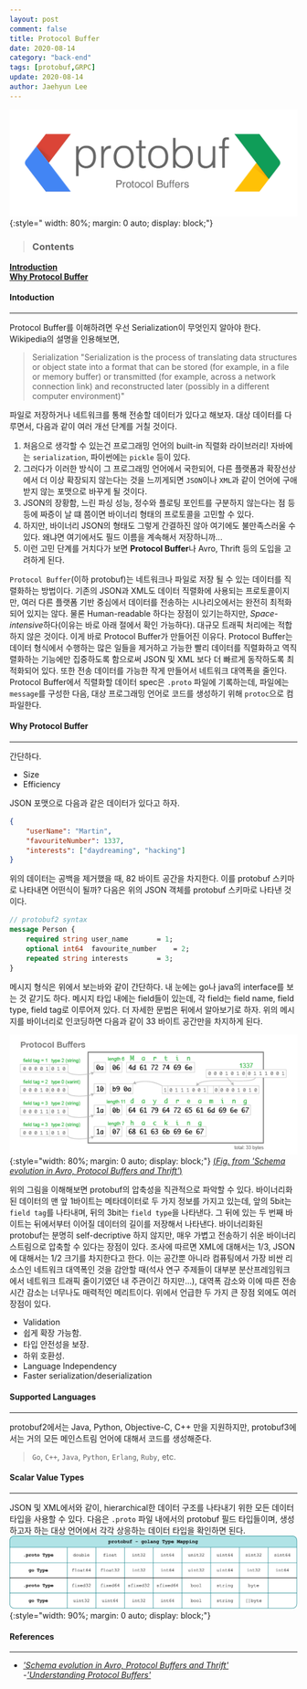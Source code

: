 ```yaml
---
layout: post
comment: false
title: Protocol Buffer
date: 2020-08-14
category: "back-end"
tags: [protobuf,GRPC]
update: 2020-08-14
author: Jaehyun Lee
---
```

![Image](/assets/images/aws/protobuf.png){:style="     width: 80%; margin: 0 auto; display: block;"}

> ### Contents
[**Introduction**](#introduction)  
[**Why Protocol Buffer**](#why-protocol-buffer)  

#### Intoduction
---
Protocol Buffer를 이해하려면 우선 Serialization이 무엇인지 알아야 한다. Wikipedia의 설명을 인용해보면,
> Serialization
"Serialization is the process of translating data structures or object state into a format that can be stored (for example, in a file or memory buffer) or transmitted (for example, across a network connection link) and reconstructed later (possibly in a different computer environment)"

파일로 저장하거나 네트워크를 통해 전송할 데이터가 있다고 해보자. 대상 데이터를 다루면서, 다음과 같이 여러 개선 단계를 거칠 것이다.
1. 처음으로 생각할 수 있는건 프로그래밍 언어의 built-in 직렬화 라이브러리! 자바에는 `serialization`, 파이썬에는 `pickle` 등이 있다.
2. 그러다가 이러한 방식이 그 프로그래밍 언어에서 국한되어, 다른 플랫폼과 확장선상에서 더 이상 확장되지 않는다는 것을 느끼게되면 `JSON`이나 `XML`과 같이 언어에 구애받지 않는 포맷으로 바꾸게 될 것이다.
3. JSON의  장황함, 느린 파싱 성능, 정수와 플로팅 포인트를 구분하지 않는다는 점 등등에 짜증이 날 떄 쯤이면 바이너리 형태의 프로토콜을 고민할 수 있다.
4. 하지만, 바이너리 JSON의 형태도 그렇게 간결하진 않아 여기에도 불만족스러울 수 있다. 왜냐면 여기에서도 필드 이름을 계속해서 저장하니까...
5. 이런 고민 단계를 거치다가 보면 **Protocol Buffer**나 Avro, Thrift 등의 도입을 고려하게 된다.


`Protocol Buffer`(이하 protobuf)는 네트워크나 파일로 저장 될 수 있는 데이터를 직렬화하는 방법이다. 기존의 JSON과 XML도 데이터 직렬화에 사용되는 프로토콜이지만, 여러 다른 플랫폼 기반 중심에서 데이터를 전송하는 시나리오에서는 완전히 최적화되어 있지는 않다. 물론 Human-readable 하다는 장점이 있기는하지만, *Space-intensive*하다(이유는 바로 아래 절에서 확인 가능하다). 대규모 트래픽 처리에는 적합하지 않은 것이다. 이게 바로 Protocol Buffer가 만들어진 이유다. 
Protocol Buffer는 데이터 형식에서 수행하는 많은 일들을 제거하고 가능한 빨리 데이터를 직렬화하고 역직렬화하는 기능에만 집중하도록 함으로써 JSON 및 XML 보다 더 빠르게 동작하도록 최적화되어 있다. 또한 전송 데이터를 가능한 작게 만들어서 네트워크 대역폭을 줄인다.
Protocol Buffer에서 직렬화할 데이터 spec은 `.proto` 파일에 기록하는데, 파일에는 `message`를 구성한 다음, 대상 프로그래밍 언어로 코드를 생성하기 위해 `protoc`으로  컴파일한다.

#### Why Protocol Buffer
---
간단하다.
- Size
- Efficiency

JSON 포맷으로  다음과 같은 데이터가 있다고 하자.
```json
{
	"userName": "Martin",
    "favouriteNumber": 1337,
    "interests": ["daydreaming", "hacking"]
}
```
위의 데이터는 공백을 제거했을 때, 82 바이트 공간을 차지한다. 이를 protobuf 스키마로 나타내면 어떤식이 될까?
다음은 위의 JSON 객체를 protobuf 스키마로 나타낸 것이다.
```protobuf
// protobuf2 syntax
message Person {
	required string user_name		= 1;
	optional int64	favourite_number	= 2;
	repeated string	interests		= 3;
}
```
메시지 형식은 위에서 보는바와 같이 간단하다. 내 눈에는 go나 java의 interface를 보는 것 같기도 하다. 메시지 타입 내에는 field들이 있는데, 각 field는 field name, field type, field tag로 이루어져 있다. 더 자세한 문법은 뒤에서 알아보기로 하자. 
위의 메시지를 바이너리로 인코딩하면 다음과 같이 33 바이트 공간만을 차지하게 된다.

![Image](/assets/images/protobuf.png){:style="width: 80%; margin: 0 auto; display: block;"}
  [(*Fig. from 'Schema evolution in Avro, Protocol Buffers and Thrift'*)](https://martin.kleppmann.com/2012/12/05/schema-evolution-in-avro-protocol-buffers-thrift.html)

위의 그림을 이해해보면 protobuf의 압축성을 직관적으로 파악할 수 있다. 바이너리화된 데이터의 맨 앞 1바이트는 메타데이터로 두 가지 정보를 가지고 있는데, 앞의 5bit는 `field tag`를 나타내며, 뒤의 3bit는 `field type`을 나타낸다.
그 뒤에 있는 두 번째 바이트는 뒤에서부터 이어질 데이터의 길이를 저장해서 나타낸다. 바이너리화된 protobuf는 분명히 self-decriptive 하지 않지만, 매우 가볍고 전송하기 쉬운 바이너리 스트림으로 압축할 수 있다는 장점이 있다. 조사에 따르면 XML에 대해서는 1/3, JSON에 대해서는 1/2 크기를 차지한다고 한다. 이는 공간뿐 아니라 컴퓨팅에서 가장 비싼 리소스인 네트워크 대역폭인 것을 감안할 때(석사 연구 주제들이 대부분 분산프레임워크에서 네트워크 트래픽 줄이기였던 내 주관이긴 하지만...), 대역폭 감소와 이에 따른 전송 시간 감소는 너무나도 매력적인 메리트이다. 
위에서 언급한 두 가지 큰 장점 외에도 여러 장점이 있다.
- Validation
- 쉽게 확장 가능함.
- 타입 안전성을 보장.
- 하위 호환성.
- Language Independency
- Faster serialization/deserialization

#### Supported Languages
---
protobuf2에서는 Java, Python, Objective-C, C++ 만을 지원하지만, protobuf3에서는 거의 모든 메인스트림 언어에 대해서 코드를 생성해준다.
> `Go`, `C++`, `Java`, `Python`, `Erlang`, `Ruby`, etc.  

#### Scalar Value Types
---
JSON 및 XML에서와 같이, hierarchical한 데이터 구조를  나타내기 위한 모든 데이터 타입을 사용할 수 있다. 다음은 `.proto` 파일 내에서의 protobuf 필드 타입들이며, 생성하고자 하는 대상 언어에서 각각 상응하는 데이터 타입을 확인하면 된다.
![Image](/assets/images/typemapping.png){:style="width: 90%; margin: 0 auto; display: block;"}

#### References
---
- [*'Schema evolution in Avro, Protocol Buffers and Thrift'*](https://martin.kleppmann.com/2012/12/05/schema-evolution-in-avro-protocol-buffers-thrift.html)  
-[*'Understanding Protocol Buffers'*](https://medium.com/better-programming/understanding-protocol-buffers-43c5bced0d47)  

